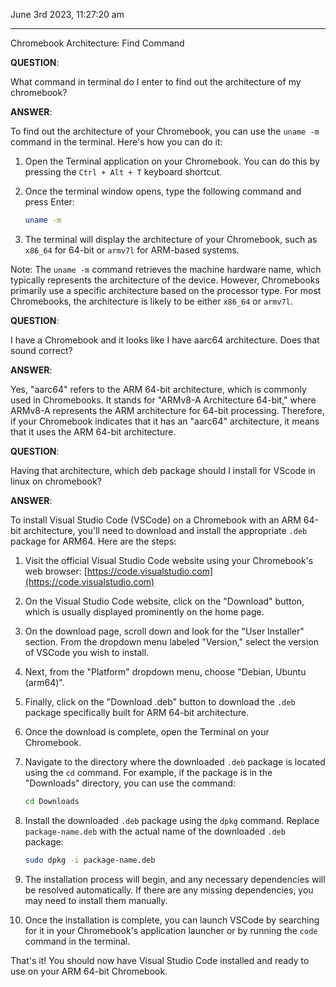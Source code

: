June 3rd 2023, 11:27:20 am
********
Chromebook Architecture: Find Command

**QUESTION**:

What command in terminal do I enter to find out the architecture of my chromebook?

**ANSWER**:

To find out the architecture of your Chromebook, you can use the `uname -m` command in the terminal. Here's how you can do it:

1.  Open the Terminal application on your Chromebook. You can do this by pressing the `Ctrl + Alt + T` keyboard shortcut.

2.  Once the terminal window opens, type the following command and press Enter:

    ```bash
    uname -m
    ```

3.  The terminal will display the architecture of your Chromebook, such as `x86_64` for 64-bit or `armv7l` for ARM-based systems.

Note: The `uname -m` command retrieves the machine hardware name, which typically represents the architecture of the device. However, Chromebooks primarily use a specific architecture based on the processor type. For most Chromebooks, the architecture is likely to be either `x86_64` or `armv7l`.

**QUESTION**:

I have a Chromebook and it looks like I have aarc64 architecture. Does that sound correct?

**ANSWER**:

Yes, "aarc64" refers to the ARM 64-bit architecture, which is commonly used in Chromebooks. It stands for "ARMv8-A Architecture 64-bit," where ARMv8-A represents the ARM architecture for 64-bit processing. Therefore, if your Chromebook indicates that it has an "aarc64" architecture, it means that it uses the ARM 64-bit architecture.

**QUESTION**:

Having that architecture, which deb package should I install for VScode in linux on chromebook?

**ANSWER**:

To install Visual Studio Code (VSCode) on a Chromebook with an ARM 64-bit architecture, you'll need to download and install the appropriate `.deb` package for ARM64. Here are the steps:

1.  Visit the official Visual Studio Code website using your Chromebook's web browser: [https://code.visualstudio.com](https://code.visualstudio.com)

2.  On the Visual Studio Code website, click on the "Download" button, which is usually displayed prominently on the home page.

3.  On the download page, scroll down and look for the "User Installer" section. From the dropdown menu labeled "Version," select the version of VSCode you wish to install.

4.  Next, from the "Platform" dropdown menu, choose "Debian, Ubuntu (arm64)".

5.  Finally, click on the "Download .deb" button to download the `.deb` package specifically built for ARM 64-bit architecture.

6.  Once the download is complete, open the Terminal on your Chromebook.

7.  Navigate to the directory where the downloaded `.deb` package is located using the `cd` command. For example, if the package is in the "Downloads" directory, you can use the command:

    ```bash
    cd Downloads
    ```

8.  Install the downloaded `.deb` package using the `dpkg` command. Replace `package-name.deb` with the actual name of the downloaded `.deb` package:

    ```bash
    sudo dpkg -i package-name.deb
    ```

9.  The installation process will begin, and any necessary dependencies will be resolved automatically. If there are any missing dependencies, you may need to install them manually.

10.  Once the installation is complete, you can launch VSCode by searching for it in your Chromebook's application launcher or by running the `code` command in the terminal.

That's it! You should now have Visual Studio Code installed and ready to use on your ARM 64-bit Chromebook.
